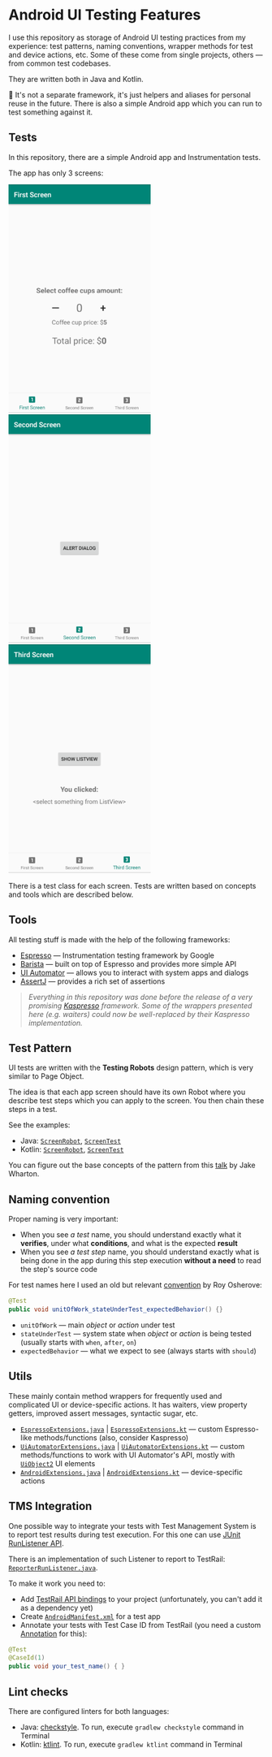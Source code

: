 # Android UI Testing Features

I use this repository as storage of Android UI testing practices from my experience: test patterns, naming conventions, wrapper methods for test and device actions, etc.
Some of these come from single projects, others — from common test codebases.

They are written both in Java and Kotlin.

:cactus: It's not a separate framework, it's just helpers and aliases for personal reuse in the future. There is also a simple Android app which you can run to test something against it.

## Tests

In this repository, there are a simple Android app and Instrumentation tests.

The app has only 3 screens:

![First Screen](/docres/screen_first.png) ![Second Screen](/docres/screen_second.png) ![Third Screen](/docres/screen_third.png)
 
There is a test class for each screen. Tests are written based on concepts and tools which are described below.

## Tools

All testing stuff is made with the help of the following frameworks:

* [Espresso](https://developer.android.com/training/testing/espresso/) — Instrumentation testing framework by Google
* [Barista](https://github.com/SchibstedSpain/Barista) — built on top of Espresso and provides more simple API
* [UI Automator](https://developer.android.com/training/testing/ui-automator) — allows you to interact with system apps and dialogs
* [AssertJ](https://github.com/joel-costigliola/assertj-core) — provides a rich set of assertions

>*Everything in this repository was done before the release of a very promising [Kaspresso](https://github.com/KasperskyLab/Kaspresso) framework. 
>Some of the wrappers presented here (e.g. waiters) could now be well-replaced by their Kaspresso implementation.*

## Test Pattern

UI tests are written with the **Testing Robots** design pattern, which is very similar to Page Object.

The idea is that each app screen should have its own Robot where you describe test steps which you can apply to the screen.
You then chain these steps in a test.

See the examples:
* Java: [`ScreenRobot`](app/src/androidTest/java/pavelnazimok/uitestingfeatures/java/robots/FirstScreenRobot.java), [`ScreenTest`](app/src/androidTest/java/pavelnazimok/uitestingfeatures/java/tests/FirstScreenTest.java)
* Kotlin: [`ScreenRobot`](app/src/androidTest/java/pavelnazimok/uitestingfeatures/kotlin/robots/FirstScreenRobot.kt), [`ScreenTest`](app/src/androidTest/java/pavelnazimok/uitestingfeatures/kotlin/tests/FirstScreenTest.kt)

You can figure out the base concepts of the pattern from this [talk](https://jakewharton.com/testing-robots/) by Jake Wharton.

## Naming convention

Proper naming is very important:

* When you see *a test* name, you should understand exactly what it **verifies**, under what **conditions**, and what is the expected **result**
* When you see *a test step* name, you should understand exactly what is being done in the app during this step execution 
**without a need** to read the step's source code

For test names here I used an old but relevant [convention](https://osherove.com/blog/2005/4/3/naming-standards-for-unit-tests.html) by Roy Osherove:

```Java
@Test 
public void unitOfWork_stateUnderTest_expectedBehavior() {}
```

* `unitOfWork` — main *object* or *action* under test
* `stateUnderTest` — system state when *object* or *action* is being tested (usually starts with `when`, `after`, `on`)
* `expectedBehavior` — what we expect to see (always starts with `should`)

## Utils

These mainly contain method wrappers for frequently used and complicated UI or device-specific actions.
It has waiters, view property getters, improved assert messages, syntactic sugar, etc.

* [`EspressoExtensions.java`](app/src/androidTest/java/pavelnazimok/uitestingfeatures/java/utils/EspressoExtensions.java) | [`EspressoExtensions.kt`](app/src/androidTest/java/pavelnazimok/uitestingfeatures/kotlin/utils/EspressoExtensions.kt) — custom Espresso-like methods/functions (also, consider Kaspresso)
* [`UiAutomatorExtensions.java`](app/src/androidTest/java/pavelnazimok/uitestingfeatures/java/utils/UiAutomatorExtensions.java) | [`UiAutomatorExtensions.kt`](app/src/androidTest/java/pavelnazimok/uitestingfeatures/kotlin/utils/UiAutomatorExtensions.kt) — custom methods/functions to work with
UI Automator's API, mostly with [`UiObject2`](https://developer.android.com/reference/androidx/test/uiautomator/UiObject2) UI elements
* [`AndroidExtensions.java`](app/src/androidTest/java/pavelnazimok/uitestingfeatures/java/utils/AndroidExtensions.java) | [`AndroidExtensions.kt`](app/src/androidTest/java/pavelnazimok/uitestingfeatures/kotlin/utils/AndroidExtensions.kt) — device-specific actions

## TMS Integration

One possible way to integrate your tests with Test Management System is to report test results during test execution.
For this one can use [JUnit RunListener API](https://junit.org/junit4/javadoc/4.12/org/junit/runner/notification/RunListener.html).

There is an implementation of such Listener to report to TestRail: [`ReporterRunListener.java`](app/src/androidTest/java/pavelnazimok/uitestingfeatures/testrail/ReporterRunListener.java).

To make it work you need to:

* Add [TestRail API bindings](http://docs.gurock.com/testrail-api2/start) to your project (unfortunately, you can't add it as a dependency yet)
* Create [`AndroidManifest.xml`](app/src/androidTest/AndroidManifest.xml) for a test app 
* Annotate your tests with Test Case ID from TestRail (you need a custom [Annotation](app/src/androidTest/java/pavelnazimok/uitestingfeatures/testrail/CaseId.java) for this):

```Java
@Test
@CaseId(1)
public void your_test_name() { }
```

## Lint checks

There are configured linters for both languages:

* Java: [checkstyle](https://github.com/checkstyle/checkstyle). To run, execute `gradlew checkstyle` command in Terminal
* Kotlin: [ktlint](https://github.com/pinterest/ktlint). To run, execute `gradlew ktlint` command in Terminal